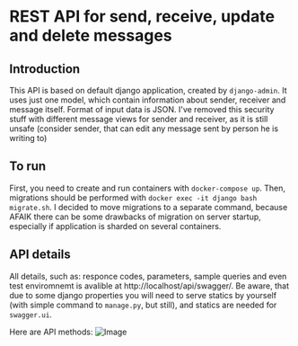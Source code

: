REST API for send, receive, update and delete messages
===

## Introduction

This API is based on default django application, created by `django-admin`.  It uses just one model, which contain information about sender, receiver and message itself. Format of input data is JSON. I've removed this security stuff
with different message views for sender and receiver, as it is still unsafe 
(consider sender, that can edit any message sent by person he is writing to)


## To run
First, you need to create and run containers with `docker-compose up`. Then, migrations should be performed with `docker exec -it django bash migrate.sh`. I decided to move migrations to a separate command, because AFAIK there can be some drawbacks of migration on server startup, especially if application is sharded on several containers. 

## API details

All details, such as: responce codes, parameters, sample queries and even test enviromnemt is avalible at http://localhost/api/swagger/. Be aware, that due to some django properties you will need to serve statics by yourself (with simple command to `manage.py`, but still), and statics are needed for `swagger.ui`. 

Here are API methods: ![Image](https://i.imgur.com/qG0iOuA.png) 